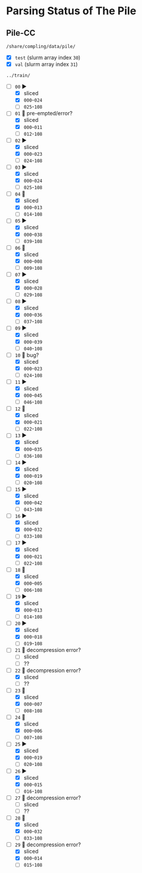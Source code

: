 # Parsing Status of The Pile

## Pile-CC

`/share/compling/data/pile/`
- [x] `test` (slurm array index `30`)
- [x] `val`  (slurm array index `31`)

`../train/`
- [ ] `00` ▶ 
  - [x] sliced
  - [x] `000`-`024`
  - [ ] `025`-`108`
  
- [ ] `01` 🛑 pre-empted/error?
  - [x] sliced
  - [x] `000`-`011`
  - [ ] `012`-`108`

- [ ] `02` ▶ 
  - [x] sliced
  - [x] `000`-`023`
  - [ ] `024`-`108`

- [ ] `03` ▶ 
  - [x] sliced
  - [x] `000`-`024`
  - [ ] `025`-`108`

- [ ] `04` 👾
  - [x] sliced
  - [x] `000`-`013`
  - [ ] `014`-`108`

- [ ] `05` ▶ 
  - [x] sliced
  - [x] `000`-`038`
  - [ ] `039`-`108`

- [ ] `06` 👾
  - [x] sliced
  - [x] `000`-`008`
  - [ ] `009`-`108`

- [ ] `07` ▶ 
  - [x] sliced
  - [x] `000`-`028`
  - [ ] `029`-`108`

- [ ] `08` ▶ 
  - [x] sliced
  - [x] `000`-`036`
  - [ ] `037`-`108`

- [ ] `09` ▶
  - [x] sliced
  - [x] `000`-`039`
  - [ ] `040`-`108`

- [ ] `10` 🛑 bug?
  - [x] sliced
  - [x] `000`-`023`
  - [ ] `024`-`108`

- [ ] `11` ▶
  - [x] sliced
  - [x] `000`-`045`
  - [ ] `046`-`108`

- [ ] `12` 👾
  - [x] sliced
  - [x] `000`-`021`
  - [ ] `022`-`108`

- [ ] `13` ▶ 
  - [x] sliced
  - [x] `000`-`035`
  - [ ] `036`-`108`

- [ ] `14` ▶ 
  - [x] sliced
  - [x] `000`-`019`
  - [ ] `020`-`108`

- [ ] `15` ▶ 
  - [x] sliced
  - [x] `000`-`042`
  - [ ] `043`-`108`

- [ ] `16` ▶ 
  - [x] sliced
  - [x] `000`-`032`
  - [ ] `033`-`108`

- [ ] `17` ▶ 
  - [x] sliced
  - [x] `000`-`021`
  - [ ] `022`-`108`

- [ ] `18` 👾
  - [x] sliced
  - [x] `000`-`005`
  - [ ] `006`-`108`

- [ ] `19` ▶ 
  - [x] sliced
  - [x] `000`-`013`
  - [ ] `014`-`108`

- [ ] `20` ▶ 
  - [x] sliced
  - [x] `000`-`018`
  - [ ] `019`-`108`

- [ ] `21` 🛑 decompression error?
  - [ ] sliced
  - [ ] ??

- [ ] `22` 🛑 decompression error?
  - [x] sliced
  - [ ] ??

- [ ] `23` 👾
  - [x] sliced
  - [x] `000`-`007`
  - [ ] `008`-`108`

- [ ] `24` 👾
  - [x] sliced
  - [x] `000`-`006`
  - [ ] `007`-`108`

- [ ] `25` ▶
  - [x] sliced
  - [x] `000`-`019`
  - [ ] `020`-`108`

- [ ] `26` ▶
  - [x] sliced
  - [x] `000`-`015`
  - [ ] `016`-`108`

- [ ] `27` 🛑 decompression error?
  - [ ] sliced
  - [ ] ??

- [ ] `28` 👾
  - [x] sliced
  - [x] `000`-`032`
  - [ ] `033`-`108`

- [ ] `29` 🛑 decompression error?
  - [x] sliced
  - [x] `000`-`014`
  - [ ] `015`-`108`
